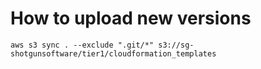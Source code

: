 # How to upload new versions

    aws s3 sync . --exclude ".git/*" s3://sg-shotgunsoftware/tier1/cloudformation_templates
